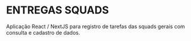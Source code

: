 # ENTREGAS SQUADS

Aplicação React / NextJS para registro de tarefas das squads gerais com consulta e cadastro de dados.
